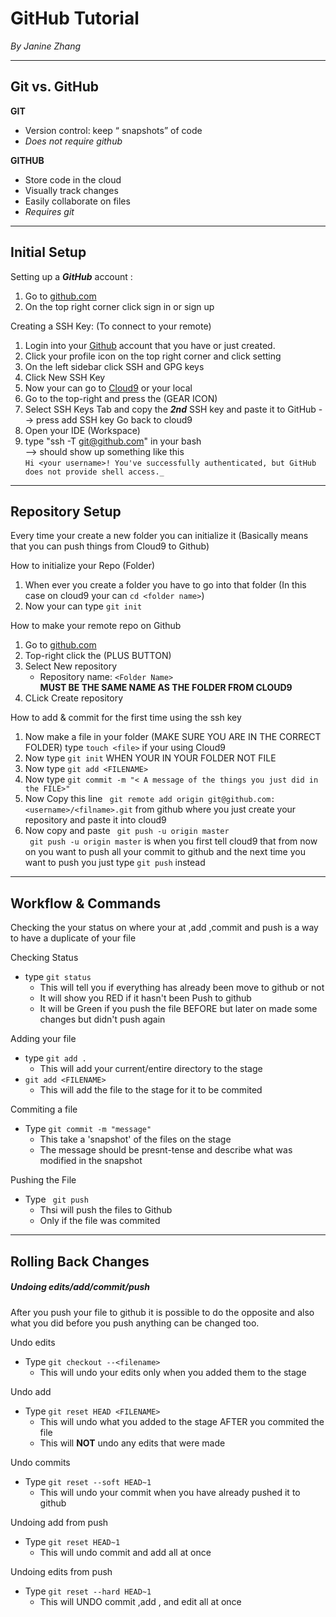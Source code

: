 # GitHub Tutorial

_By Janine Zhang_

---
## Git vs. GitHub

**GIT**  

* Version control: keep “ snapshots” of code
* _Does not require github_

**GITHUB**

* Store code in the cloud
* Visually track changes
* Easily collaborate on files
* _Requires git_

---
## Initial Setup

Setting up a _**GitHub**_ account :
1. Go to [github.com](Github.com)
2. On the top right corner click sign in or sign up

Creating a SSH Key: (To connect to your remote)
1. Login into your [Github](github.com) account that you have or just created.
2. Click your profile icon on the top right corner and click setting
3. On the left sidebar click SSH and GPG keys
4. Click New SSH Key
5. Now your can go to [Cloud9](c9.io/login) or your local
6. Go to the top-right and press the (GEAR ICON)
7. Select SSH Keys Tab and copy the _**2nd**_ SSH key and paste it to GitHub --> press add SSH key 
 Go back to cloud9
1. Open your IDE (Workspace)
2. type "ssh -T git@github.com" in your bash  
--> should show up  something like this  
```Hi <your username>! You've successfully authenticated, but GitHub does not provide shell access._```


---
## Repository Setup

Every time your create a new folder you can initialize it (Basically means that you can push things from Cloud9 to Github)

How to initialize your Repo (Folder)  
1. When ever you create a folder you have to go into that folder (In this case on cloud9 your can ```cd <folder name>```)
2. Now your can type ```git init```

How to make your remote repo on Github  
1. Go to [github.com](Github)
2. Top-right click the (PLUS BUTTON)
3. Select New repository 
      * Repository name: ```<Folder Name>```  
      **MUST BE THE SAME NAME AS THE FOLDER FROM CLOUD9**
4. CLick Create repository  

How to add & commit for the first time using the ssh key 
1. Now make a file in your folder (MAKE SURE YOU ARE IN THE CORRECT FOLDER)  type ```touch <file>``` if your using Cloud9
2. Now type ```git init``` WHEN YOUR IN YOUR FOLDER NOT FILE
3. Now type ```git add <FILENAME>```
4. Now type ```git commit -m "< A message of the things you just did in the FILE>"```
5. Now Copy this line ``` git remote add origin git@github.com:<username>/<filname>.git``` from github where you just create your repository and paste it into cloud9
6. Now copy and paste ``` git push -u origin master```  
``` git push -u origin master``` is when you first tell cloud9 that from now on you want to push all your commit to github and the next time you want to push you just type ``` git push ``` instead

---
## Workflow & Commands
Checking the your status on where your at ,add ,commit and push is a way to have a duplicate of your file 

 Checking Status
 * type ```git status```
   * This will tell you if everything has already been move to github or not 
    * It will show you RED if it hasn't been Push to github 
   * It will be Green if you push the file BEFORE but later on made some changes but didn't push again
 
Adding your file 
* type ```git add .```
  * This will add your current/entire directory to the stage
* ```git add <FILENAME>```
  * This will add the file to the stage for it to be commited

Commiting a file
* Type ```git commit -m "message"```
  * This take a 'snapshot' of the files on the stage 
  * The message should be presnt-tense and describe what was modified in the snapshot

Pushing the File
* Type ``` git push```
  * Thsi will push the files to Github 
  * Only if the file was commited

---
## Rolling Back Changes

##### _**Undoing edits/add/commit/push**_

After you push your file to github it is possible to do the opposite and also what you did before you push anything can be changed too.

Undo edits 
* Type ```git checkout --<filename>```
  * This will undo your edits only when you added them to the stage
 
Undo add
* Type ```git reset HEAD <FILENAME>```
  * This will undo what you added to the stage AFTER you commited the file 
  * This will **NOT** undo any edits that were made

Undo commits
* Type ```git reset --soft HEAD~1```
    * This will undo your commit when you have already pushed it to github

Undoing add from push 
* Type ```git reset HEAD~1```
  * This will undo commit and add all at once 

Undoing edits from push 
* Type ```git reset --hard HEAD~1```
  * This will UNDO commit ,add , and edit all at once